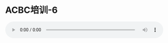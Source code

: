# ACBC培训-6

<audio style="width: 100%;" preload="false" controls controlslist="nodownload"><source src="//file.simai.life/audio/mp3/old/12154.mp3" type="audio/mpeg">Your browser does not support the audio element.</audio>


